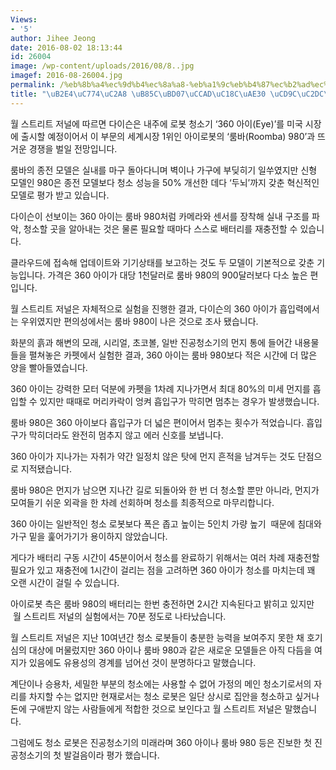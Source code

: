 ```yaml
---
Views:
- '5'
author: Jihee Jeong
date: 2016-08-02 18:13:44
id: 26004
image: /wp-content/uploads/2016/08/8..jpg
imagef: 2016-08-26004.jpg
permalink: /%eb%8b%a4%ec%9d%b4%ec%8a%a8-%eb%a1%9c%eb%b4%87%ec%b2%ad%ec%86%8c%ea%b8%b0-%ec%b6%9c%ec%8b%9c/
title: "\uB2E4\uC774\uC2A8 \uB85C\uBD07\uCCAD\uC18C\uAE30 \uCD9C\uC2DC\u2026"
---
```


월 스트리트 저널에 따르면 다이슨은 내주에 로봇 청소기 &#8216;360 아이(Eye)&#8217;를 미국 시장에 출시할 예정이어서 이 부문의 세계시장 1위인 아이로봇의 &#8216;룸바(Roomba) 980&#8217;과 뜨거운 경쟁을 벌일 전망입니다.

룸바의 종전 모델은 실내를 마구 돌아다니며 벽이나 가구에 부딪히기 일쑤였지만 신형 모델인 980은 종전 모델보다 청소 성능을 50% 개선한 데다 &#8216;두뇌&#8217;까지 갖춘 혁신적인 모델로 평가 받고 있습니다.

다이슨이 선보이는 360 아이는 룸바 980처럼 카메라와 센서를 장착해 실내 구조를 파악, 청소할 곳을 알아내는 것은 물론 필요할 때마다 스스로 배터리를 재충전할 수 있습니다.

클라우드에 접속해 업데이트와 기기상태를 보고하는 것도 두 모델이 기본적으로 갖춘 기능입니다. 가격은 360 아이가 대당 1천달러로 룸바 980의 900달러보다 다소 높은 편입니다.

월 스트리트 저널은 자체적으로 실험을 진행한 결과, 다이슨의 360 아이가 흡입력에서는 우위였지만 편의성에서는 룸바 980이 나은 것으로 조사 됐습니다.

화분의 흙과 해변의 모래, 시리얼, 초코볼, 일반 진공청소기의 먼지 통에 들어간 내용물들을 펼쳐놓은 카펫에서 실험한 결과, 360 아이는 룸바 980보다 적은 시간에 더 많은 양을 빨아들였습니다.

360 아이는 강력한 모터 덕분에 카펫을 1차례 지나가면서 최대 80%의 미세 먼지를 흡입할 수 있지만 때때로 머리카락이 엉켜 흡입구가 막히면 멈추는 경우가 발생했습니다.

룸바 980은 360 아이보다 흡입구가 더 넓은 편이어서 멈추는 횟수가 적었습니다. 흡입구가 막히더라도 완전히 멈추지 않고 에러 신호를 보냅니다.

360 아이가 지나가는 자취가 약간 일정치 않은 탓에 먼지 흔적을 남겨두는 것도 단점으로 지적됐습니다.

룸바 980은 먼지가 남으면 지나간 길로 되돌아와 한 번 더 청소할 뿐만 아니라, 먼지가 모여들기 쉬운 외곽을 한 차례 선회하며 청소를 최종적으로 마무리합니다.

360 아이는 일반적인 청소 로봇보다 폭은 좁고 높이는 5인치 가량 높기  때문에 침대와 가구 밑을 훑어가기가 용이하지 않았습니다.

게다가 배터리 구동 시간이 45분이어서 청소를 완료하기 위해서는 여러 차례 재충전할 필요가 있고 재충전에 1시간이 걸리는 점을 고려하면 360 아이가 청소를 마치는데 꽤 오랜 시간이 걸릴 수 있습니다.

아이로봇 측은 룸바 980의 배터리는 한번 충전하면 2시간 지속된다고 밝히고 있지만  월 스트리트 저널의 실험에서는 70분 정도로 나타났습니다.

월 스트리트 저널은 지난 10여년간 청소 로봇들이 충분한 능력을 보여주지 못한 채 호기심의 대상에 머물렀지만 360 아이나 룸바 980과 같은 새로운 모델들은 아직 다듬을 여지가 있음에도 유용성의 경계를 넘어선 것이 분명하다고 말했습니다.

계단이나 승용차, 세밀한 부분의 청소에는 사용할 수 없어 가정의 메인 청소기로서의 자리를 차지할 수는 없지만 현재로서는 청소 로봇은 일단 상시로 집안을 청소하고 싶거나 돈에 구애받지 않는 사람들에게 적합한 것으로 보인다고 월 스트리트 저널은 말했습니다.

그럼에도 청소 로봇은 진공청소기의 미래라며 360 아이나 룸바 980 등은 진보한 첫 진공청소기의 첫 발걸음이라 평가 했습니다.